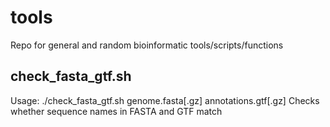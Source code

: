 # tools
Repo for general and random bioinformatic tools/scripts/functions

## check_fasta_gtf.sh
Usage: ./check_fasta_gtf.sh genome.fasta[.gz] annotations.gtf[.gz]
Checks whether sequence names in FASTA and GTF match 

